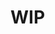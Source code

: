 # WIP
<!-- # v-distance-to

Have you tried to calculate the distance between two Object3Ds?

With the new directive `v-distance-to` it's easier than ever, you should only indicate the target object to perform the measure and the result will appear in your console.

In addition, an arrow will be created to indicate which objects you're measuring.

```vue{2,8,13}
<script setup lang="ts">
import { OrbitControls, Sphere, vLog } from '@tresjs/cientos'
</script>
<template>
  <TresCanvas v-bind="gl">
    <TresPerspectiveCamera :position="[0, 2, 5]" />
    <Sphere
      ref="sphere1Ref"
      :position="[-2, slider, 0]"
      :scale="0.5"
    />
    <Sphere
      v-distance-to="sphere1Ref"
      :position="[2, 0, 0]"
      :scale="0.5"
    />
    <TresGridHelper :args="[10, 10]" />
    <OrbitControls />
  </TresCanvas>
</template>
```

The use of `v-distance-to` is reactive, so it works perfectly with @tres/leches 🍰.

::: warning
`v-distance-to` will not measure an object in movement within the renderLoop.
::: -->
